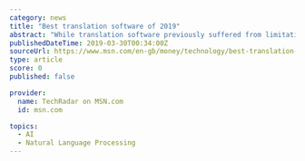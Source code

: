```yaml
---
category: news
title: "Best translation software of 2019"
abstract: "While translation software previously suffered from limitations in how well it could perform, modern machine learning platforms mean that nuances of language can now be better accounted for, improving accuracy. While it remains recommended that for ..."
publishedDateTime: 2019-03-30T00:34:00Z
sourceUrl: https://www.msn.com/en-gb/money/technology/best-translation-software-of-2019/ar-AAEuYPj
type: article
score: 0
published: false

provider:
  name: TechRadar on MSN.com
  id: msn.com

topics:
  - AI
  - Natural Language Processing
---
```

